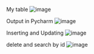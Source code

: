 My table 
![image](https://github.com/user-attachments/assets/5bacad27-c38d-4c1d-b5ea-9e9e5cf7ab86)

Output in Pycharm
![image](https://github.com/user-attachments/assets/2e1bdd47-27f1-4c98-9197-782dc930c541)

Inserting and Updating 
![image](https://github.com/user-attachments/assets/d03e73d2-77b5-4e69-96d5-13963d3840f6)

delete and search by id
![image](https://github.com/user-attachments/assets/5d2ce9ac-b0d4-4da6-8397-1fc2ec2edacc)
